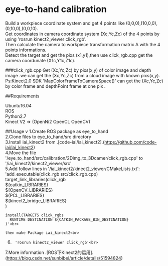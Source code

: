 eye-to-hand calibration 
=========================
Build a workpiece coordinate system and get 4 points like (0,0,0),(10,0,0),(0,10,0),(0,0,10).<br> 
Get coordinates in camera coordinate system (Xc,Yc,Zc) of the 4 points by using 'rosrun kinect2_viewer click_rgb'.<br> 
Then calculate the camera to workpiece transformation matrix A with the 4 points informations.<br> 
Detect the target and get the pixs (x1,y1),then use click_rgb.cpp get the camera coordunate (X1c,Y1c,Z1c).<br> 

###click_rgb.cpp
Get (Xc,Yc,Zc) by pixs(x,y) of color image and depth image .we can get the (Xc,Yc,Zc) from a cloud image with known pixs(x,y).<br> 
Ps:Kinect2.0 SDK 'MapColorFrameToCameraSpace()' can get the (Xc,Yc,Zc) by color frame and depthPoint frame at one pix .<br> 

##Requirements

Ubuntu16.04 <br> 
ROS<br> 
Python2.7<br> 
Kinect V2 => (OpenNi2 OpenCL OpenCV)<br> 

##Usage
v
1.Create ROS package as eye_to_hand <br> 
2.Clone files to eye_to_hand/src directory<br> 
3.Install iai_kinect2 from .[code-iai/iai_kinect2].(https://github.com/code-iai/iai_kinect2)<br> 
4.Move the file '/eye_to_hand/src/calibration/2Dimg_to_3Dcamer/click_rgb.cpp' to  '/iai_kinect2/kinect2_viewer/src' <br> 
5.Add follow lines in '/iai_kinect2/kinect2_viewer/CMakeLists.txt':<br> 
	'add_executable(click_rgb src/click_rgb.cpp)<br> 
	target_link_libraries(click_rgb<br> 
	  ${catkin_LIBRARIES}<br> 
	  ${OpenCV_LIBRARIES}<br> 
	  ${PCL_LIBRARIES}<br> 
	  ${kinect2_bridge_LIBRARIES}<br> 
	)<br> 

	install(TARGETS click_rgbs
	  RUNTIME DESTINATION ${CATKIN_PACKAGE_BIN_DESTINATION}
	)'<br>
 
	then make Package iai_kinect2<br> 
6.		'rosrun kinect2_viewer click_rgb'<br> 
7.More information .[ROS下Kinect2的运用].(https://blog.csdn.net/sunbibei/article/details/51594824)
